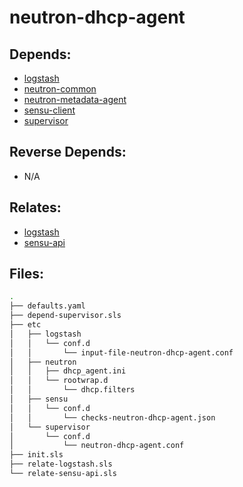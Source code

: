 # neutron-dhcp-agent

## Depends:

  -  [logstash](/salt/logstash)
  -  [neutron-common](/salt/neutron-common)
  -  [neutron-metadata-agent](/salt/neutron-metadata-agent)
  -  [sensu-client](/salt/sensu-client)
  -  [supervisor](/salt/supervisor)

## Reverse Depends:

  -  N/A

## Relates:

  -  [logstash](/salt/logstash)
  -  [sensu-api](/salt/sensu-api)

## Files:

```bash
.
├── defaults.yaml
├── depend-supervisor.sls
├── etc
│   ├── logstash
│   │   └── conf.d
│   │       └── input-file-neutron-dhcp-agent.conf
│   ├── neutron
│   │   ├── dhcp_agent.ini
│   │   └── rootwrap.d
│   │       └── dhcp.filters
│   ├── sensu
│   │   └── conf.d
│   │       └── checks-neutron-dhcp-agent.json
│   └── supervisor
│       └── conf.d
│           └── neutron-dhcp-agent.conf
├── init.sls
├── relate-logstash.sls
└── relate-sensu-api.sls
```

